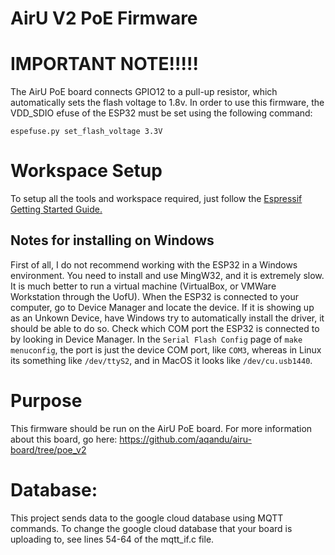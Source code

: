 # AirU V2 PoE Firmware

# IMPORTANT NOTE!!!!!
The AirU PoE board connects GPIO12 to a pull-up resistor, which automatically sets the flash voltage to 1.8v. In order to use this firmware, the VDD_SDIO efuse of the ESP32 must be set using the following command:
```
espefuse.py set_flash_voltage 3.3V
```

# Workspace Setup
To setup all the tools and workspace required, just follow the [Espressif Getting Started Guide.](https://docs.espressif.com/projects/esp-idf/en/latest/get-started/) 

## Notes for installing on Windows
First of all, I do not recommend working with the ESP32 in a Windows environment. You need to install and use MingW32, and it is extremely slow. It is much better to run a virtual machine (VirtualBox, or VMWare Workstation through the UofU). When the ESP32 is connected to your computer, go to Device Manager and locate the device. If it is showing up as an Unkown Device, have Windows try to automatically install the driver, it should be able to do so. Check which COM port the ESP32 is connected to by looking in Device Manager. In the `Serial Flash Config` page of `make menuconfig`, the port is just the device COM port, like `COM3`, whereas in Linux its something like `/dev/ttyS2`, and in MacOS it looks like `/dev/cu.usb1440`. 

# Purpose
This firmware should be run on the AirU PoE board. For more information about this board, go here: https://github.com/aqandu/airu-board/tree/poe_v2

# Database:
This project sends data to the google cloud database using MQTT commands. To change the google cloud database that your board is uploading to, see lines 54-64 of the mqtt_if.c file.


